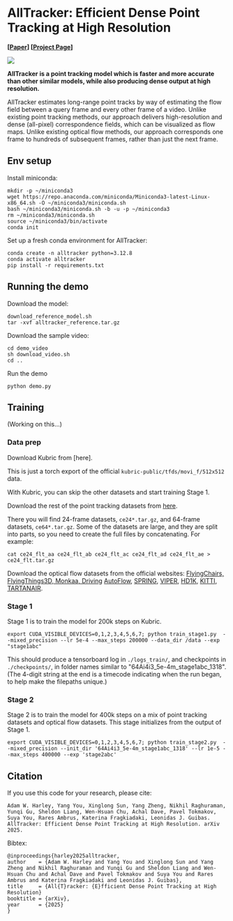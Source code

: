 # AllTracker: Efficient Dense Point Tracking at High Resolution

**[[Paper](https://arxiv.org/abs/2506.07310)] [[Project Page](https://alltracker.github.io/)]**

<img src='https://alltracker.github.io/images/monkey.jpg'>

**AllTracker is a point tracking model which is faster and more accurate than other similar models, while also producing dense output at high resolution.**

AllTracker estimates long-range point tracks by way of estimating the flow field between a query frame and every other frame of a video. Unlike existing point tracking methods, our approach delivers high-resolution and dense (all-pixel) correspondence fields, which can be visualized as flow maps. Unlike existing optical flow methods, our approach corresponds one frame to hundreds of subsequent frames, rather than just the next frame.


## Env setup

Install miniconda:
```
mkdir -p ~/miniconda3
wget https://repo.anaconda.com/miniconda/Miniconda3-latest-Linux-x86_64.sh -O ~/miniconda3/miniconda.sh
bash ~/miniconda3/miniconda.sh -b -u -p ~/miniconda3
rm ~/miniconda3/miniconda.sh
source ~/miniconda3/bin/activate
conda init
```

Set up a fresh conda environment for AllTracker:

```
conda create -n alltracker python=3.12.8
conda activate alltracker
pip install -r requirements.txt
```


## Running the demo

Download the model:

```
download_reference_model.sh
tar -xvf alltracker_reference.tar.gz
```

Download the sample video:
```
cd demo_video
sh download_video.sh
cd ..
```

Run the demo
```
python demo.py
```


## Training

(Working on this...)

### Data prep

Download Kubric from [here].

This is just a torch export of the official `kubric-public/tfds/movi_f/512x512` data.

With Kubric, you can skip the other datasets and start training Stage 1.

Download the rest of the point tracking datasets from [here](https://huggingface.co/aharley/alltracker/tree/main).

There you will find 24-frame datasets, `ce24*.tar.gz`, and 64-frame datasets, `ce64*.tar.gz`. Some of the datasets are large, and they are split into parts, so you need to create the full files by concatenating. For example:
```
cat ce24_flt_aa ce24_flt_ab ce24_flt_ac ce24_flt_ad ce24_flt_ae > ce24_flt.tar.gz
```

Download the optical flow datasets from the official websites: [FlyingChairs, FlyingThings3D, Monkaa, Driving](https://lmb.informatik.uni-freiburg.de/resources/datasets) [AutoFlow](https://autoflow-google.github.io/), [SPRING](https://spring-benchmark.org/), [VIPER](https://playing-for-benchmarks.org/download/), [HD1K](http://hci-benchmark.iwr.uni-heidelberg.de/), [KITTI](https://www.cvlibs.net/datasets/kitti/eval_scene_flow.php?benchmark=flow), [TARTANAIR](https://theairlab.org/tartanair-dataset/). 


### Stage 1

Stage 1 is to train the model for 200k steps on Kubric. 

```
export CUDA_VISIBLE_DEVICES=0,1,2,3,4,5,6,7; python train_stage1.py  --mixed_precision --lr 5e-4 --max_steps 200000 --data_dir /data --exp "stage1abc" 
```

This should produce a tensorboard log in `./logs_train/`, and checkpoints in `./checkpoints/`, in folder names similar to "64Ai4i3_5e-4m_stage1abc_1318". (The 4-digit string at the end is a timecode indicating when the run began, to help make the filepaths unique.)

### Stage 2

Stage 2 is to train the model for 400k steps on a mix of point tracking datasets and optical flow datasets. This stage initializes from the output of Stage 1.

```
export CUDA_VISIBLE_DEVICES=0,1,2,3,4,5,6,7; python train_stage2.py  --mixed_precision --init_dir '64Ai4i3_5e-4m_stage1abc_1318' --lr 1e-5 --max_steps 400000 --exp 'stage2abc'

```



## Citation

If you use this code for your research, please cite:

```
Adam W. Harley, Yang You, Xinglong Sun, Yang Zheng, Nikhil Raghuraman, Yunqi Gu, Sheldon Liang, Wen-Hsuan Chu, Achal Dave, Pavel Tokmakov, Suya You, Rares Ambrus, Katerina Fragkiadaki, Leonidas J. Guibas. AllTracker: Efficient Dense Point Tracking at High Resolution. arXiv 2025.
```

Bibtex:
```
@inproceedings{harley2025alltracker,
author    = {Adam W. Harley and Yang You and Xinglong Sun and Yang Zheng and Nikhil Raghuraman and Yunqi Gu and Sheldon Liang and Wen-Hsuan Chu and Achal Dave and Pavel Tokmakov and Suya You and Rares Ambrus and Katerina Fragkiadaki and Leonidas J. Guibas},
title     = {All{T}racker: {E}fficient Dense Point Tracking at High Resolution}
booktitle = {arXiv},
year      = {2025}
}
```
